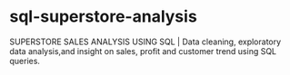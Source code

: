 # sql-superstore-analysis
SUPERSTORE SALES ANALYSIS USING SQL |  Data cleaning, exploratory data analysis,and insight on sales, profit and customer trend using SQL queries.
